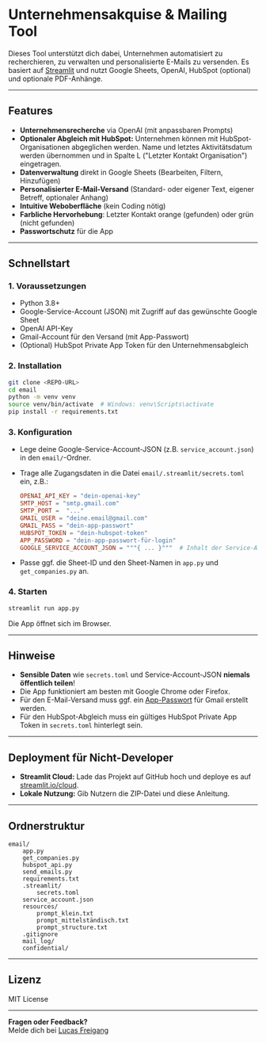# Unternehmensakquise & Mailing Tool

Dieses Tool unterstützt dich dabei, Unternehmen automatisiert zu recherchieren, zu verwalten und personalisierte E-Mails zu versenden. Es basiert auf [Streamlit](https://streamlit.io/) und nutzt Google Sheets, OpenAI, HubSpot (optional) und optionale PDF-Anhänge.

---

## Features

- **Unternehmensrecherche** via OpenAI (mit anpassbaren Prompts)
- **Optionaler Abgleich mit HubSpot:** Unternehmen können mit HubSpot-Organisationen abgeglichen werden. Name und letztes Aktivitätsdatum werden übernommen und in Spalte L ("Letzter Kontakt Organisation") eingetragen.
- **Datenverwaltung** direkt in Google Sheets (Bearbeiten, Filtern, Hinzufügen)
- **Personalisierter E-Mail-Versand** (Standard- oder eigener Text, eigener Betreff, optionaler Anhang)
- **Intuitive Weboberfläche** (kein Coding nötig)
- **Farbliche Hervorhebung**: Letzter Kontakt orange (gefunden) oder grün (nicht gefunden)
- **Passwortschutz** für die App

---

## Schnellstart

### 1. Voraussetzungen

- Python 3.8+
- Google-Service-Account (JSON) mit Zugriff auf das gewünschte Google Sheet
- OpenAI API-Key
- Gmail-Account für den Versand (mit App-Passwort)
- (Optional) HubSpot Private App Token für den Unternehmensabgleich

### 2. Installation

```sh
git clone <REPO-URL>
cd email
python -m venv venv
source venv/bin/activate  # Windows: venv\Scripts\activate
pip install -r requirements.txt
```

### 3. Konfiguration

- Lege deine Google-Service-Account-JSON (z.B. `service_account.json`) in den `email/`-Ordner.
- Trage alle Zugangsdaten in die Datei `email/.streamlit/secrets.toml` ein, z.B.:

    ```toml
    OPENAI_API_KEY = "dein-openai-key"
    SMTP_HOST = "smtp.gmail.com"
    SMTP_PORT =  "..."
    GMAIL_USER = "deine.email@gmail.com"
    GMAIL_PASS = "dein-app-passwort"
    HUBSPOT_TOKEN = "dein-hubspot-token"
    APP_PASSWORD = "dein-app-passwort-für-login"
    GOOGLE_SERVICE_ACCOUNT_JSON = """{ ... }"""  # Inhalt der Service-Account-JSON als String
    ```

- Passe ggf. die Sheet-ID und den Sheet-Namen in `app.py` und `get_companies.py` an.

### 4. Starten

```sh
streamlit run app.py
```

Die App öffnet sich im Browser.

---

## Hinweise

- **Sensible Daten** wie `secrets.toml` und Service-Account-JSON **niemals öffentlich teilen**!
- Die App funktioniert am besten mit Google Chrome oder Firefox.
- Für den E-Mail-Versand muss ggf. ein [App-Passwort](https://support.google.com/accounts/answer/185833?hl=de) für Gmail erstellt werden.
- Für den HubSpot-Abgleich muss ein gültiges HubSpot Private App Token in `secrets.toml` hinterlegt sein.

---

## Deployment für Nicht-Developer

- **Streamlit Cloud:** Lade das Projekt auf GitHub hoch und deploye es auf [streamlit.io/cloud](https://streamlit.io/cloud).
- **Lokale Nutzung:** Gib Nutzern die ZIP-Datei und diese Anleitung.

---

## Ordnerstruktur

```
email/
    app.py
    get_companies.py
    hubspot_api.py
    send_emails.py
    requirements.txt
    .streamlit/
        secrets.toml
    service_account.json
    resources/
        prompt_klein.txt
        prompt_mittelständisch.txt
        prompt_structure.txt
    .gitignore 
    mail_log/
    confidential/
```

---

## Lizenz

MIT License

---

**Fragen oder Feedback?**  
Melde dich bei [Lucas Freigang](mailto:lucasfreigang10@gmail.com)
